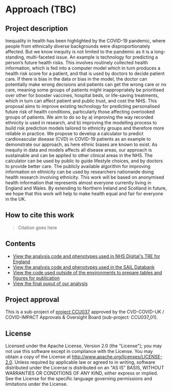 # Approach (TBC)

## Project description

Inequality in health has been highlighted by the COVID-19 pandemic, where people from ethnically diverse backgrounds were disproportionately affected. But we know inequity is not limited to the pandemic as it is a long-standing, multi-faceted issue. 
An example is technology   for predicting a person’s future health risks. This involves routinely collected health information, which is fed into a computer model which in turn produces a health risk score for a patient, and that is used by doctors to decide patient care. If there is bias in the data or bias in the model, the doctor can potentially make wrong decisions and patients can get the wrong care or no care, meaning some groups of patients might inappropriately be prioritised over other for booster vaccines, hospital beds, or life-saving treatments, which in turn can affect patient and public trust, and cost the NHS. 
This proposal aims to improve existing technology for predicting personalised future risk of health conditions, particularly those affecting overlooked groups of patients. We aim to do so by a) improving the way recorded ethnicity is used in research, and b) improving the modelling process to build risk prediction models tailored to ethnicity groups and therefore more reliable in practice. 
We propose to develop a calculator to predict cardiovascular disease (CVD) in COVID-19 patients as an example to demonstrate our approach, as here ethnic biases are known to exist. As inequity in data and models affects all disease areas, our approach is sustainable and can be applied to other clinical areas in the NHS. The calculator can be used by public to guide lifestyle choices, and by doctors to provide better care.
The publicly available algorithm for improving information on ethnicity can be used by researchers nationwide doing health research involving ethnicity. 
This work will be based on anonymised health information that represents almost everyone currently living in England and Wales. By extending to Northern Ireland and Scotland in future, we hope that this work will help to make health equal and fair for everyone in the UK.

## How to cite this work
> Citation goes here

## Contents

* [View the analysis code and phenotypes used in NHS Digital's TRE for England](https://github.com/BHFDSC/CCU037_01/tree/main/england)
* [View the analysis code and phenotypes used in the SAIL Databank](https://github.com/BHFDSC/CCU037_01/tree/main/wales)
* [View the code used outside of the environments to prepare tables and figures for publication](https://github.com/BHFDSC/CCU037_01/tree/main/outside)
* [View the final ouput of our analysis](https://github.com/BHFDSC/CCU037_01/tree/main/outside/output)

## Project approval

This is a sub-project of [project CCU037](https://github.com/BHFDSC/CCU037) approved by the CVD-COVID-UK / COVID-IMPACT Approvals & Oversight Board (sub-project: CCU037_01).

## License

Licensed under the Apache License, Version 2.0 (the "License"); you may not use this software except in compliance with the License. You may obtain a copy of the License at http://www.apache.org/licenses/LICENSE-2.0. Unless required by applicable law or agreed to in writing, software distributed under the License is distributed on an "AS IS" BASIS, WITHOUT WARRANTIES OR CONDITIONS OF ANY KIND, either express or implied. See the License for the specific language governing permissions and limitations under the License.
